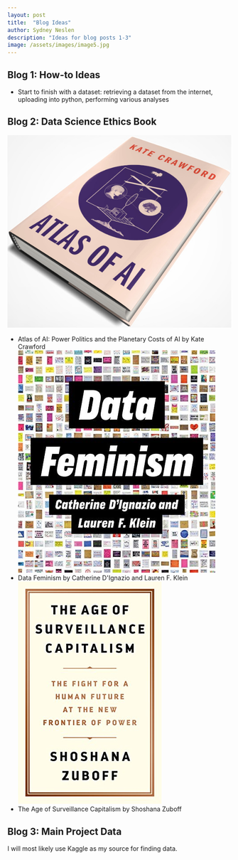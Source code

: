 ```yaml
---
layout: post
title:  "Blog Ideas"
author: Sydney Neslen
description: "Ideas for blog posts 1-3"
image: /assets/images/image5.jpg
---
```


## Blog 1: How-to Ideas
- Start to finish with a dataset: retrieving a dataset from the internet, uploading into python, performing various analyses


## Blog 2: Data Science Ethics Book
![](https://raw.githubusercontent.com/sneslen/my386blog/main/assets/images/atlas_ai.jpg)
- Atlas of AI: Power Politics and the Planetary Costs of AI by Kate Crawford
![](/assets/images/data_feminism.jpg)
- Data Feminism by Catherine D'Ignazio and Lauren F. Klein
![](/assets/images/surveillance_capitalism.jpg)
- The Age of Surveillance Capitalism by Shoshana Zuboff


## Blog 3: Main Project Data
I will most likely use Kaggle as my source for finding data. 

